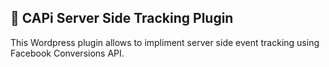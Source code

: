 ## 🚀 CAPi Server Side Tracking Plugin
This Wordpress plugin allows to impliment server side event tracking using Facebook Conversions API.
